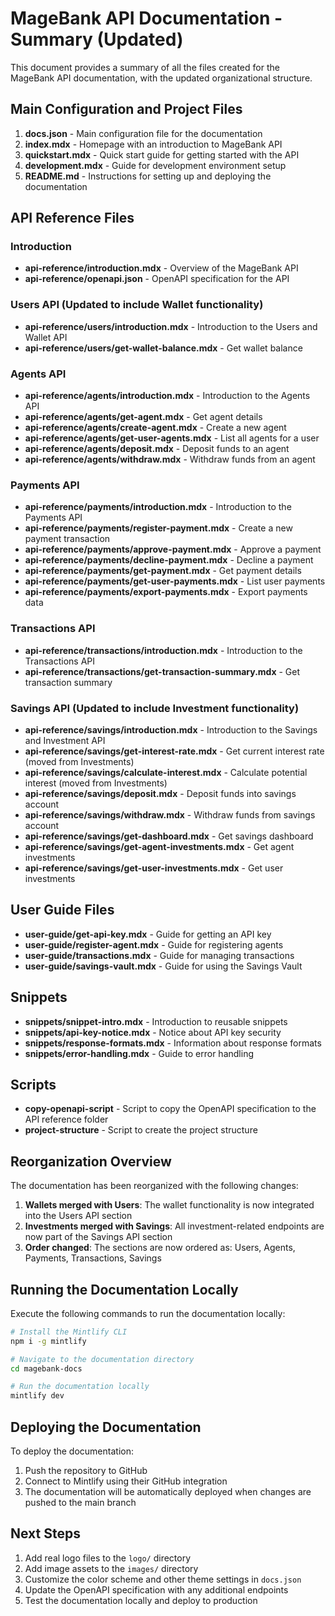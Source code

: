 # MageBank API Documentation - Summary (Updated)

This document provides a summary of all the files created for the MageBank API documentation, with the updated organizational structure.

## Main Configuration and Project Files

1. **docs.json** - Main configuration file for the documentation
2. **index.mdx** - Homepage with an introduction to MageBank API
3. **quickstart.mdx** - Quick start guide for getting started with the API
4. **development.mdx** - Guide for development environment setup
5. **README.md** - Instructions for setting up and deploying the documentation

## API Reference Files

### Introduction
- **api-reference/introduction.mdx** - Overview of the MageBank API
- **api-reference/openapi.json** - OpenAPI specification for the API

### Users API (Updated to include Wallet functionality)
- **api-reference/users/introduction.mdx** - Introduction to the Users and Wallet API
- **api-reference/users/get-wallet-balance.mdx** - Get wallet balance

### Agents API
- **api-reference/agents/introduction.mdx** - Introduction to the Agents API
- **api-reference/agents/get-agent.mdx** - Get agent details
- **api-reference/agents/create-agent.mdx** - Create a new agent
- **api-reference/agents/get-user-agents.mdx** - List all agents for a user
- **api-reference/agents/deposit.mdx** - Deposit funds to an agent
- **api-reference/agents/withdraw.mdx** - Withdraw funds from an agent

### Payments API
- **api-reference/payments/introduction.mdx** - Introduction to the Payments API
- **api-reference/payments/register-payment.mdx** - Create a new payment transaction
- **api-reference/payments/approve-payment.mdx** - Approve a payment
- **api-reference/payments/decline-payment.mdx** - Decline a payment
- **api-reference/payments/get-payment.mdx** - Get payment details
- **api-reference/payments/get-user-payments.mdx** - List user payments
- **api-reference/payments/export-payments.mdx** - Export payments data

### Transactions API
- **api-reference/transactions/introduction.mdx** - Introduction to the Transactions API
- **api-reference/transactions/get-transaction-summary.mdx** - Get transaction summary

### Savings API (Updated to include Investment functionality)
- **api-reference/savings/introduction.mdx** - Introduction to the Savings and Investment API
- **api-reference/savings/get-interest-rate.mdx** - Get current interest rate (moved from Investments)
- **api-reference/savings/calculate-interest.mdx** - Calculate potential interest (moved from Investments)
- **api-reference/savings/deposit.mdx** - Deposit funds into savings account
- **api-reference/savings/withdraw.mdx** - Withdraw funds from savings account
- **api-reference/savings/get-dashboard.mdx** - Get savings dashboard
- **api-reference/savings/get-agent-investments.mdx** - Get agent investments
- **api-reference/savings/get-user-investments.mdx** - Get user investments

## User Guide Files

- **user-guide/get-api-key.mdx** - Guide for getting an API key
- **user-guide/register-agent.mdx** - Guide for registering agents
- **user-guide/transactions.mdx** - Guide for managing transactions
- **user-guide/savings-vault.mdx** - Guide for using the Savings Vault

## Snippets

- **snippets/snippet-intro.mdx** - Introduction to reusable snippets
- **snippets/api-key-notice.mdx** - Notice about API key security
- **snippets/response-formats.mdx** - Information about response formats
- **snippets/error-handling.mdx** - Guide to error handling

## Scripts

- **copy-openapi-script** - Script to copy the OpenAPI specification to the API reference folder
- **project-structure** - Script to create the project structure

## Reorganization Overview

The documentation has been reorganized with the following changes:

1. **Wallets merged with Users**: The wallet functionality is now integrated into the Users API section
2. **Investments merged with Savings**: All investment-related endpoints are now part of the Savings API section
3. **Order changed**: The sections are now ordered as: Users, Agents, Payments, Transactions, Savings

## Running the Documentation Locally

Execute the following commands to run the documentation locally:

```bash
# Install the Mintlify CLI
npm i -g mintlify

# Navigate to the documentation directory
cd magebank-docs

# Run the documentation locally
mintlify dev
```

## Deploying the Documentation

To deploy the documentation:

1. Push the repository to GitHub
2. Connect to Mintlify using their GitHub integration
3. The documentation will be automatically deployed when changes are pushed to the main branch

## Next Steps

1. Add real logo files to the `logo/` directory
2. Add image assets to the `images/` directory
3. Customize the color scheme and other theme settings in `docs.json`
4. Update the OpenAPI specification with any additional endpoints
5. Test the documentation locally and deploy to production